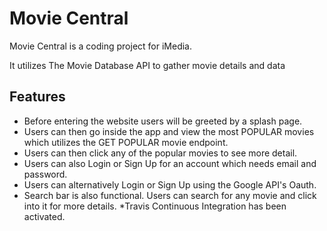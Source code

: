 # Movie Central

Movie Central is a coding project for iMedia.

It utilizes The Movie Database API to gather movie details and data

## Features

* Before entering the website users will be greeted by a splash page.
* Users can then go inside the app and view the most POPULAR movies which utilizes the GET POPULAR movie endpoint.
* Users can then click any of the popular movies to see more detail.
* Users can also Login or Sign Up for an account which needs email and password.
* Users can alternatively Login or Sign Up using the Google API's Oauth.
* Search bar is also functional. Users can search for any movie and click into it for more details.
  \*Travis Continuous Integration has been activated.
